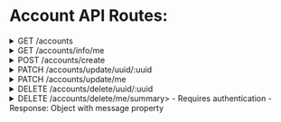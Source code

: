 # Account API Routes:

<details>
<summary>GET /accounts</summary>

- Query Parameters:

  - Pagination params:
    - page: Page number (default: 0) (e.g. page=2)
    - size: Number of items per page (default: 15) (e.g. size=20)
  - Sorting params:
    - sort: Setting for sorting the results. Format = property:direction (e.g. sort=email:asc)
      - property: Property to sort by
      - direction: Sorting direction (asc or desc)
  - filtering params:
    - filter: Setting for filtering the results. Format = property:value:method (e.g. filter=email:test@test.fr:eq)
      - property: Property to filter by
      - value: Value to filter by
      - method: Filtering method (eq, ne, gt, gte, lt, lte, like, nlike, in, nin, isnull, isnotnull)

- Response: Array of Account object
  Account properties:

  - uuid: string
  - email: string
  - firstname: string
  - lastname: string
  - karma: number
  - global_bantime: Timestamp
  - validated: boolean

  Filtering Methods:

  - eq: Equals
  - neq: Not equals
  - gt: Greater than
  - gte: Greater than or equals
  - lt: Less than
  - lte: Less than or equals
  - like: Like
  - nlike: Not like
  - in: In
  - nin: Not in
  - isnull: Is null
  - isnotnull: Is not null

  Sorting Methods:

  - asc: Ascending
  - desc: Descending
  </details>
  <details>
  <summary>GET /accounts/info/me</summary>

- Requires authentication
- Response: Account object
</details>
<details>
  <summary>POST /accounts/create</summary>
- Request Body: CreateAccountDto object
- Response: Object with message and newAccount properties
</details>
<details>
  <summary>PATCH /accounts/update/uuid/:uuid</summary>
- URL Parameter: uuid (string)
- Request Body: UpdateAccountDto object
- Response: Object with message and updatedAccount properties
</details>
<details>
  <summary>PATCH /accounts/update/me</summary>
- Requires authentication
- Request Body: UpdateAccountDto object
- Response: Object with message and updatedAccount properties
</details>
<details>
  <summary>DELETE /accounts/delete/uuid/:uuid</summary>
- URL Parameter: uuid (string)
- Response: Object with message property
</details>
<details>

  <summary>DELETE /accounts/delete/me/summary>
- Requires authentication
- Response: Object with message property
</details>

